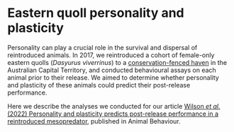# **Eastern quoll personality and plasticity**

Personality can play a crucial role in the survival and dispersal of reintroduced animals. In 2017, we reintroduced a cohort of female-only eastern quolls (*Dasyurus viverrinus*) to a [conservation-fenced haven](https://www.mulligansflat.org.au/) in the Australian Capital Territory, and conducted behavioural assays on each animal prior to their release. We aimed to determine whether personality and plasticity of these animals could predict their post-release performance.

Here we describe the analyses we conducted for our article [Wilson *et al.* (2022) Personality and plasticity predicts post-release performance in a reintroduced mesopredator](https://doi.org/10.1016/j.anbehav.2022.02.019), published in Animal Behaviour.
